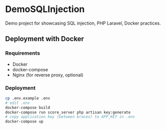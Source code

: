 # DemoSQLInjection
Demo project for showcasing SQL injection, PHP Laravel, Docker practices.

## Deployment with Docker
### Requirements
- Docker
- docker-compose
- Nginx (for reverse proxy, optional)

### Deployment
```bash
cp .env.example .env
# edit .env
docker-compose build
docker-compose run score_server php artisan key:generate
# copy application key (between braces) to APP_KEY in .env
docker-compose up
